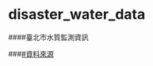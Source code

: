 # disaster_water_data
####臺北市水質監測資訊

###[#資料來源](http://data.taipei/opendata/datalist/datasetMeta?oid=961ca397-4a59-45e8-b312-697f26b059dc)
